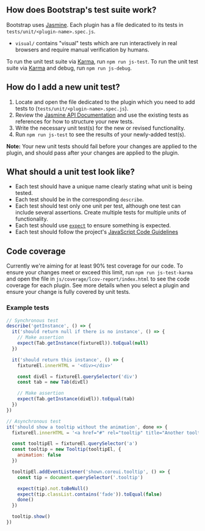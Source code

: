 ## How does Bootstrap's test suite work?

Bootstrap uses [Jasmine](https://jasmine.github.io/). Each plugin has a file dedicated to its tests in `tests/unit/<plugin-name>.spec.js`.

- `visual/` contains "visual" tests which are run interactively in real browsers and require manual verification by humans.

To run the unit test suite via [Karma](https://karma-runner.github.io/), run `npm run js-test`.
To run the unit test suite via [Karma](https://karma-runner.github.io/) and debug, run `npm run js-debug`.

## How do I add a new unit test?

1. Locate and open the file dedicated to the plugin which you need to add tests to (`tests/unit/<plugin-name>.spec.js`).
2. Review the [Jasmine API Documentation](https://jasmine.github.io/pages/docs_home.html) and use the existing tests as references for how to structure your new tests.
3. Write the necessary unit test(s) for the new or revised functionality.
4. Run `npm run js-test` to see the results of your newly-added test(s).

**Note:** Your new unit tests should fail before your changes are applied to the plugin, and should pass after your changes are applied to the plugin.

## What should a unit test look like?

- Each test should have a unique name clearly stating what unit is being tested.
- Each test should be in the corresponding `describe`.
- Each test should test only one unit per test, although one test can include several assertions. Create multiple tests for multiple units of functionality.
- Each test should use [`expect`](https://jasmine.github.io/api/edge/matchers.html) to ensure something is expected.
- Each test should follow the project's [JavaScript Code Guidelines](https://github.com/twbs/bootstrap/blob/main/.github/CONTRIBUTING.md#js)

## Code coverage

Currently we're aiming for at least 90% test coverage for our code. To ensure your changes meet or exceed this limit, run `npm run js-test-karma` and open the file in `js/coverage/lcov-report/index.html` to see the code coverage for each plugin. See more details when you select a plugin and ensure your change is fully covered by unit tests.

### Example tests

```js
// Synchronous test
describe('getInstance', () => {
  it('should return null if there is no instance', () => {
    // Make assertion
    expect(Tab.getInstance(fixtureEl)).toEqual(null)
  })

  it('should return this instance', () => {
    fixtureEl.innerHTML = '<div></div>'

    const divEl = fixtureEl.querySelector('div')
    const tab = new Tab(divEl)

    // Make assertion
    expect(Tab.getInstance(divEl)).toEqual(tab)
  })
})

// Asynchronous test
it('should show a tooltip without the animation', done => {
  fixtureEl.innerHTML = '<a href="#" rel="tooltip" title="Another tooltip"></a>'

  const tooltipEl = fixtureEl.querySelector('a')
  const tooltip = new Tooltip(tooltipEl, {
    animation: false
  })

  tooltipEl.addEventListener('shown.coreui.tooltip', () => {
    const tip = document.querySelector('.tooltip')

    expect(tip).not.toBeNull()
    expect(tip.classList.contains('fade')).toEqual(false)
    done()
  })

  tooltip.show()
})
```
